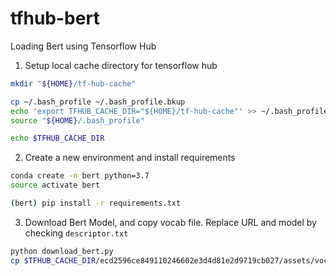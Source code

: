 # tfhub-bert
Loading Bert using Tensorflow Hub

1. Setup local cache directory for tensorflow hub
```bash
mkdir "${HOME}/tf-hub-cache"

cp ~/.bash_profile ~/.bash_profile.bkup
echo 'export TFHUB_CACHE_DIR="${HOME}/tf-hub-cache"' >> ~/.bash_profile
source "${HOME}/.bash_profile"

echo $TFHUB_CACHE_DIR
```

2. Create a new environment and install requirements
```bash
conda create -n bert python=3.7
source activate bert

(bert) pip install -r requirements.txt
```

3. Download Bert Model, and copy vocab file. Replace URL and model by checking `descriptor.txt`
```bash
python download_bert.py
cp $TFHUB_CACHE_DIR/ecd2596ce849110246602e3d4d81e2d9719cb027/assets/vocab.txt .
```
